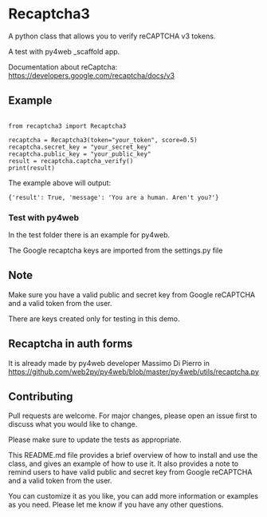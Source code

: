 # Recaptcha3

A python class that allows you to verify reCAPTCHA v3 tokens.

A test with py4web \_scaffold app.

Documentation about reCaptcha: https://developers.google.com/recaptcha/docs/v3

## Example

```python3

from recaptcha3 import Recaptcha3

recaptcha = Recaptcha3(token="your_token", score=0.5)
recaptcha.secret_key = "your_secret_key"
recaptcha.public_key = "your_public_key"
result = recaptcha.captcha_verify()
print(result)
```

The example above will output:

`{'result': True, 'message': 'You are a human. Aren't you?'}`

### Test with py4web

In the test folder there is an example for py4web.

The Google recaptcha keys are imported from the settings.py file

## Note

Make sure you have a valid public and secret key from Google reCAPTCHA and a valid token from the user.

There are keys created only for testing in this demo.

## Recaptcha in auth forms

It is already made by py4web developer Massimo Di Pierro in https://github.com/web2py/py4web/blob/master/py4web/utils/recaptcha.py

## Contributing

Pull requests are welcome. For major changes, please open an issue first to discuss what you would like to change.

Please make sure to update the tests as appropriate.

This README.md file provides a brief overview of how to install and use the class, and gives an example of how to use it. It also provides a note to remind users to have valid public and secret key from Google reCAPTCHA and a valid token from the user.

You can customize it as you like, you can add more information or examples as you need.
Please let me know if you have any other questions.
